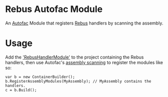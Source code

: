 # Rebus Autofac Module
An [Autofac](https://github.com/autofac/Autofac) Module that registers [Rebus](https://github.com/rebus-org/Rebus) handlers by scanning the assembly.

# Usage
Add the ['RebusHandlerModule'](https://github.com/seankearon/rebus-autofac-module/blob/master/AutofacRegistration/RebusHandlerModule.cs) to the project containing the Rebus handlers, then use Autofac's [assembly scanning](http://docs.autofac.org/en/latest/register/scanning.html) to register the modules like so:

    var b = new ContainerBuilder();
    b.RegisterAssemblyModules(MyAssembly); // MyAssembly contains the handlers.
    c = b.Build();
